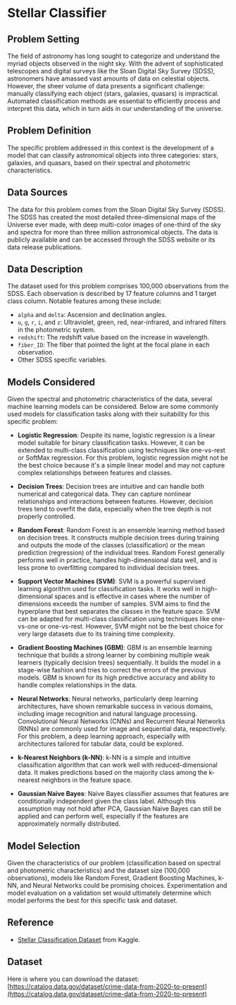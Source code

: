 # Stellar Classifier

## Problem Setting
The field of astronomy has long sought to categorize and understand the myriad objects observed in the night sky. With the advent of sophisticated telescopes and digital surveys like the Sloan Digital Sky Survey (SDSS), astronomers have amassed vast amounts of data on celestial objects. However, the sheer volume of data presents a significant challenge: manually classifying each object (stars, galaxies, quasars) is impractical. Automated classification methods are essential to efficiently process and interpret this data, which in turn aids in our understanding of the universe.

## Problem Definition
The specific problem addressed in this context is the development of a model that can classify astronomical objects into three categories: stars, galaxies, and quasars, based on their spectral and photometric characteristics.

## Data Sources
The data for this problem comes from the Sloan Digital Sky Survey (SDSS). The SDSS has created the most detailed three-dimensional maps of the Universe ever made, with deep multi-color images of one-third of the sky and spectra for more than three million astronomical objects. The data is publicly available and can be accessed through the SDSS website or its data release publications.

## Data Description
The dataset used for this problem comprises 100,000 observations from the SDSS. Each observation is described by 17 feature columns and 1 target class column. Notable features among these include:

- `alpha` and `delta`: Ascension and declination angles.
- `u`, `g`, `r`, `i`, and `z`: Ultraviolet, green, red, near-infrared, and infrared filters in the photometric system.
- `redshift`: The redshift value based on the increase in wavelength.
- `fiber_ID`: The fiber that pointed the light at the focal plane in each observation.
- Other SDSS specific variables.

## Models Considered
Given the spectral and photometric characteristics of the data, several machine learning models can be considered. Below are some commonly used models for classification tasks along with their suitability for this specific problem:

- **Logistic Regression**: Despite its name, logistic regression is a linear model suitable for binary classification tasks. However, it can be extended to multi-class classification using techniques like one-vs-rest or SoftMax regression. For this problem, logistic regression might not be the best choice because it's a simple linear model and may not capture complex relationships between features and classes.

- **Decision Trees**: Decision trees are intuitive and can handle both numerical and categorical data. They can capture nonlinear relationships and interactions between features. However, decision trees tend to overfit the data, especially when the tree depth is not properly controlled.

- **Random Forest**: Random Forest is an ensemble learning method based on decision trees. It constructs multiple decision trees during training and outputs the mode of the classes (classification) or the mean prediction (regression) of the individual trees. Random Forest generally performs well in practice, handles high-dimensional data well, and is less prone to overfitting compared to individual decision trees.

- **Support Vector Machines (SVM)**: SVM is a powerful supervised learning algorithm used for classification tasks. It works well in high-dimensional spaces and is effective in cases where the number of dimensions exceeds the number of samples. SVM aims to find the hyperplane that best separates the classes in the feature space. SVM can be adapted for multi-class classification using techniques like one-vs-one or one-vs-rest. However, SVM might not be the best choice for very large datasets due to its training time complexity.

- **Gradient Boosting Machines (GBM)**: GBM is an ensemble learning technique that builds a strong learner by combining multiple weak learners (typically decision trees) sequentially. It builds the model in a stage-wise fashion and tries to correct the errors of the previous models. GBM is known for its high predictive accuracy and ability to handle complex relationships in the data.

- **Neural Networks**: Neural networks, particularly deep learning architectures, have shown remarkable success in various domains, including image recognition and natural language processing. Convolutional Neural Networks (CNNs) and Recurrent Neural Networks (RNNs) are commonly used for image and sequential data, respectively. For this problem, a deep learning approach, especially with architectures tailored for tabular data, could be explored.

- **k-Nearest Neighbors (k-NN)**: k-NN is a simple and intuitive classification algorithm that can work well with reduced-dimensional data. It makes predictions based on the majority class among the k-nearest neighbors in the feature space.

- **Gaussian Naive Bayes**: Naive Bayes classifier assumes that features are conditionally independent given the class label. Although this assumption may not hold after PCA, Gaussian Naive Bayes can still be applied and can perform well, especially if the features are approximately normally distributed.

## Model Selection
Given the characteristics of our problem (classification based on spectral and photometric characteristics) and the dataset size (100,000 observations), models like Random Forest, Gradient Boosting Machines, k-NN, and Neural Networks could be promising choices. Experimentation and model evaluation on a validation set would ultimately determine which model performs the best for this specific task and dataset.

## Reference
- [Stellar Classification Dataset](https://www.kaggle.com/datasets/fedesoriano/stellar-classification-dataset-sdss17) from Kaggle.

## Dataset
Here is where you can download the dataset: [https://catalog.data.gov/dataset/crime-data-from-2020-to-present](https://catalog.data.gov/dataset/crime-data-from-2020-to-present)
